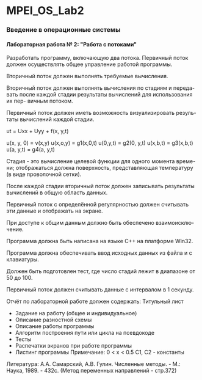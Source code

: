 # MPEI_OS_Lab2

### Введение в операционные системы

#### Лабораторная работа № 2: "Работа с потоками"

Разработать программу, включающую два потока. Первичный поток
должен осуществлять общее управление работой программы.

Вторичный поток должен выполнять требуемые вычисления.

Вторичный поток должен выполнять вычисления по стадиям и переда-
вать после каждой стадии результаты вычислений для использования их пер-
вичным потоком.

Первичный поток должен иметь возможность визуализировать резуль-
таты вычислений каждой стадии.

ut = Uxx + Uyy + f(x, y,t)

u(x, у, 0) = v(x,y)
u(x,o,y) = g1(x,0,t)
u(0,y,t) = g2(0, y,t)
u(x,b,t) = g3(x,b,t)
u(a, y,t) = g4(a, y,t)

Стадия - это вычисление целевой функции для одного момента време-
ни; отображаться должна поверхность, представляющая температуру (в виде
проволочной сетки).

После каждой стадии вторичный поток должен записывать результаты
вычислений в общую область данных.

Первичный поток с определённой регулярностью должен считывать
эти данные и отображать на экране.

При доступе к общим данным должно быть обеспечено взаимоисклю-
чение.

Программа должна быть написана на языке С++ на платформе Win32.

Программа должна обеспечивать ввод исходных данных из файла и с
клавиатуры.

Должен быть подготовлен тест, где число стадий лежит в диапазоне от
50 до 100.

Первичный поток должен считывать данные с интервалом в 1 секунду.

Отчёт по лабораторной работе должен содержать:
Титульный лист
- Задание на работу (общее и индивидуальное)
- Описание разностной схемы
- Описание работы программы
- Алгоритм построения пути или цикла на псевдокоде
- Тесты
-  Распечатки экранов при работе программы
- Листинг программы
Примечание:
0 < x < 0.5
C1, C2 - константы

Литература:
А.А. Самарский, А.В. Гулин. Численные методы. - М.: Наука, 1989. - 432с.
(Метод переменных направлений - стр.372)
